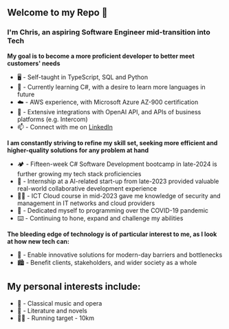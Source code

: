 Welcome to my Repo 👋
---
### I'm Chris, an aspiring Software Engineer mid-transition into Tech
**My goal is to become a more proficient developer to better meet customers' needs**
- 🖥️ - Self-taught in TypeScript, SQL and Python
- 🎯 - Currently learning C#, with a desire to learn more languages in future
- ☁️ - AWS experience, with Microsoft Azure AZ-900 certification
- 🤖 - Extensive integrations with OpenAI API, and APIs of business platforms (e.g. Intercom)
- 📫 - Connect with me on [LinkedIn](https://www.linkedin.com/in/leecgh/)

**I am constantly striving to refine my skill set, seeking more efficient and higher-quality solutions for any problem at hand**
- 🏕️ - Fifteen-week C# Software Development bootcamp in late-2024 is further growing my tech stack proficiencies
- 🏢 - Internship at a AI-related start-up from late-2023 provided valuable real-world collaborative development experience
- 🧑‍🏫 - ICT Cloud course in mid-2023 gave me knowledge of security and management in IT networks and cloud providers
- 📅 - Dedicated myself to programming over the COVID-19 pandemic
- ⌨️ - Continuing to hone, expand and challenge my abilities

**The bleeding edge of technology is of particular interest to me, as I look at how new tech can:**
- 🔬 - Enable innovative solutions for modern-day barriers and bottlenecks
- 🏙️ - Benefit clients, stakeholders, and wider society as a whole

My personal interests include:
---
- 🎻 - Classical music and opera
- 📖 - Literature and novels
- 🏃‍♂️ - Running target - 10km
